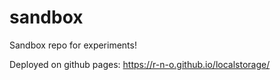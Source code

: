 # sandbox

Sandbox repo for experiments!

Deployed on github pages: https://r-n-o.github.io/localstorage/
